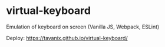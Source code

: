 # virtual-keyboard
Emulation of keyboard on screen (Vanilla JS, Webpack, ESLint)

Deploy: https://tavanix.github.io/virtual-keyboard/
